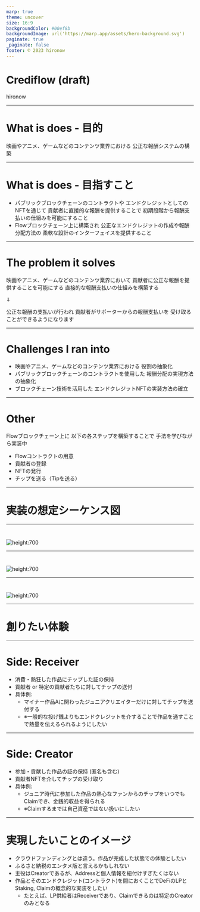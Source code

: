 ```yaml
---
marp: true
theme: uncover
size: 16:9
backgroundColor: #00ef8b
backgroundImage: url('https://marp.app/assets/hero-background.svg')
paginate: true
_paginate: false
footer: © 2023 hironow
---
```


<!-- 
_color: white
_backgroundImage: '' 
-->
# Crediflow (draft)

hironow

---

# What is does - 目的

映画やアニメ、ゲームなどのコンテンツ業界における
公正な報酬システムの構築

---

# What is does - 目指すこと

* パブリックブロックチェーンのコントラクトや
エンドクレジットとしてのNFTを通じて
貢献者に直接的な報酬を提供することで
初期段階から報酬支払いの仕組みを可能にすること
* Flowブロックチェーン上に構築され
公正なエンドクレジットの作成や報酬分配方法の
柔軟な設計のインターフェイスを提供すること

---

# The problem it solves

映画やアニメ、ゲームなどのコンテンツ業界において
貢献者に公正な報酬を提供することを可能にする
直接的な報酬支払いの仕組みを構築する

⇓

公正な報酬の支払いが行われ
貢献者がサポーターからの報酬支払いを
受け取ることができるようになります

---

# Challenges I ran into

* 映画やアニメ、ゲームなどのコンテンツ業界における
役割の抽象化
* パブリックブロックチェーンのコントラクトを使用した
報酬分配の実現方法の抽象化
* ブロックチェーン技術を活用した
エンドクレジットNFTの実装方法の確立

---

# Other

Flowブロックチェーン上に
以下の各ステップを構築することで
手法を学びながら実装中

* Flowコントラクトの用意
* 貢献者の登録
* NFTの発行
* チップを送る（Tipを送る）

---
<!-- 
_color: white
_backgroundImage: '' 
-->

# 実装の想定シーケンス図

---
<!-- 
_footer: ''
backgroundColor: #fff
_backgroundImage: '' 
-->
#

![height:700](../assets/sequence1-2.png)

---
<!-- 
_footer: ''
backgroundColor: #fff
_backgroundImage: '' 
-->
#

![height:700](../assets/sequence3.png)

---
<!-- 
_footer: ''
backgroundColor: #fff
_backgroundImage: '' 
-->
#

![height:700](../assets/sequence4.png)

---
<!-- 
_color: white
_backgroundColor: #00ef8b
_backgroundImage: '' 
-->
# 創りたい体験

---

# Side: Receiver

* 消費・熱狂した作品にチップした証の保持
* 貢献者 or 特定の貢献者たちに対してチップの送付
* 具体例:
  * マイナー作品Aに関わったジュニアクリエイターだけに対してチップを送付する
  * ※一般的な投げ銭よりもエンドクレジットを介することで作品を通すことで熱量を伝えるられるようにしたい

---

# Side: Creator

* 参加・貢献した作品の証の保持 (匿名も含む)
* 貢献者NFTを介してチップの受け取り
* 具体例:
  * ジュニア時代に参加した作品の熱心なファンからのチップをいつでもClaimでき、金銭的収益を得られる
  * ※Claimするまでは自己資産ではない扱いにしたい

---

# 実現したいことのイメージ

* クラウドファンディングとは違う。作品が完成した状態での体験としたい
* ふるさと納税のエンタメ版と言えるかもしれない
* 主役はCreatorであるが、Addressと個人情報を紐付けすぎたくはない
* 作品とそのエンドクレジット(コントラクト)を間におくことでDeFiのLPとStaking, Claimの概念的な実装をしたい
  * たとえば、LP供給者はReceiverであり、Claimできるのは特定のCreatorのみとなる
